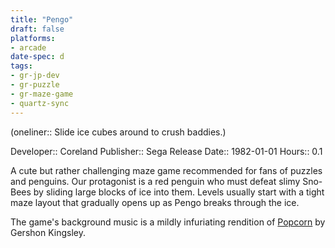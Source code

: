 ```yaml
---
title: "Pengo"
draft: false
platforms:
- arcade
date-spec: d
tags:
- gr-jp-dev
- gr-puzzle 
- gr-maze-game 
- quartz-sync
---
```


(oneliner:: Slide ice cubes around to crush baddies.)

Developer:: Coreland
Publisher:: Sega
Release Date:: 1982-01-01
Hours:: 0.1

A cute but rather challenging maze game recommended for fans of puzzles and penguins. Our protagonist is a red penguin who must defeat slimy Sno-Bees by sliding large blocks of ice into them. Levels usually start with a tight maze layout that gradually opens up as Pengo breaks through the ice.

The game's background music is a mildly infuriating rendition of [Popcorn](https://www.youtube.com/watch?v=DBYjZTdrJlA) by Gershon Kingsley.